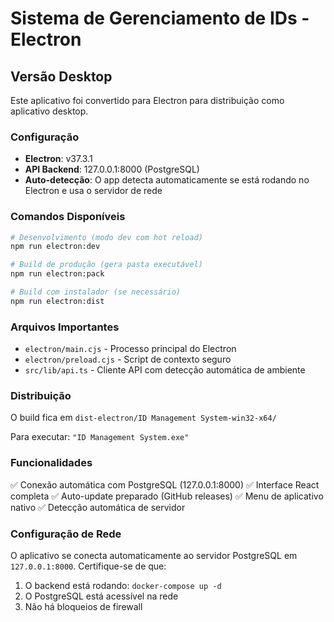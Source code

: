 # Sistema de Gerenciamento de IDs - Electron

## Versão Desktop

Este aplicativo foi convertido para Electron para distribuição como aplicativo desktop.

### Configuração

- **Electron**: v37.3.1
- **API Backend**: 127.0.0.1:8000 (PostgreSQL)
- **Auto-detecção**: O app detecta automaticamente se está rodando no Electron e usa o servidor de rede

### Comandos Disponíveis

```bash
# Desenvolvimento (modo dev com hot reload)
npm run electron:dev

# Build de produção (gera pasta executável)
npm run electron:pack

# Build com instalador (se necessário)
npm run electron:dist
```

### Arquivos Importantes

- `electron/main.cjs` - Processo principal do Electron
- `electron/preload.cjs` - Script de contexto seguro
- `src/lib/api.ts` - Cliente API com detecção automática de ambiente

### Distribuição

O build fica em `dist-electron/ID Management System-win32-x64/`

Para executar: `"ID Management System.exe"`

### Funcionalidades

✅ Conexão automática com PostgreSQL (127.0.0.1:8000)
✅ Interface React completa
✅ Auto-update preparado (GitHub releases)
✅ Menu de aplicativo nativo
✅ Detecção automática de servidor

### Configuração de Rede

O aplicativo se conecta automaticamente ao servidor PostgreSQL em `127.0.0.1:8000`. 
Certifique-se de que:

1. O backend está rodando: `docker-compose up -d`
2. O PostgreSQL está acessível na rede
3. Não há bloqueios de firewall
